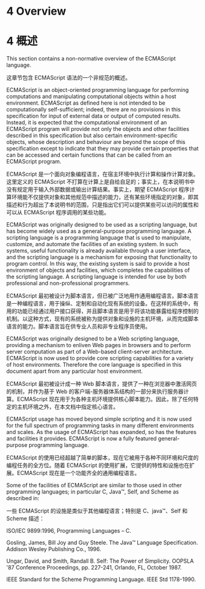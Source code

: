 # 4 Overview

# 4 概述

This section contains a non-normative overview of the ECMAScript language.

这章节包含 ECMAScript 语法的一个非规范的概述。

ECMAScript is an object-oriented programming language for performing computations and manipulating computational objects within a host environment. ECMAScript as defined here is not intended to be computationally self-sufficient; indeed, there are no provisions in this specification for input of external data or output of computed results. Instead, it is expected that the computational environment of an ECMAScript program will provide not only the objects and other facilities described in this specification but also certain environment-specific objects, whose description and behaviour are beyond the scope of this specification except to indicate that they may provide certain properties that can be accessed and certain functions that can be called from an ECMAScript program.

ECMAScript 是一个面向对象编程语言，在宿主环境中执行计算和操作计算对象。这里定义的 ECMAScript 不打算在计算上是自给自足的；事实上，在本说明书中没有规定用于输入外部数据或输出计算结果。事实上，期望 ECMAScript 程序计算环境能不仅提供对象和其他规范中描述的能力，还有某些环境指定的对象，即其描述和行为超出了本说明书的范围，只是指出它们可以提供某些可以访问的属性和可以从 ECMAScript 程序调用的某些功能。

ECMAScript was originally designed to be used as a scripting language, but has become widely used as a general-purpose programming language. A scripting language is a programming language that is used to manipulate, customize, and automate the facilities of an existing system. In such systems, useful functionality is already available through a user interface, and the scripting language is a mechanism for exposing that functionality to program control. In this way, the existing system is said to provide a host environment of objects and facilities, which completes the capabilities of the scripting language. A scripting language is intended for use by both professional and non-professional programmers.

ECMAScript 最初被设计为脚本语言，但已被广泛地用作通用编程语言。脚本语言是一种编程语言，用于操纵、定制和自动化现有系统的设备。在这样的系统中，有用的功能已经通过用户接口获得，并且脚本语言是用于将该功能暴露给程序控制的机制。以这种方式，现有的系统被称为提供对象和设施的主机环境，从而完成脚本语言的能力。脚本语言旨在供专业人员和非专业程序员使用。

ECMAScript was originally designed to be a Web scripting language, providing a mechanism to enliven Web pages in browsers and to perform server computation as part of a Web-based client-server architecture. ECMAScript is now used to provide core scripting capabilities for a variety of host environments. Therefore the core language is specified in this document apart from any particular host environment.

ECMAScript 最初被设计成一种 Web 脚本语言，提供了一种在浏览器中激活网页的机制，并作为基于 Web 的客户端-服务器体系结构的一部分来执行服务器计算。ECMAScript 现在用于为各种主机环境提供核心脚本能力。因此，除了任何特定的主机环境之外，在本文档中指定核心语言。

ECMAScript usage has moved beyond simple scripting and it is now used for the full spectrum of programming tasks in many different environments and scales. As the usage of ECMAScript has expanded, so has the features and facilities it provides. ECMAScript is now a fully featured general-purpose programming language.

ECMAScript 的使用已经超越了简单的脚本，现在它被用于各种不同环境和尺度的编程任务的全方位。随着 ECMAScript 的使用扩展，它提供的特性和设施也在扩展。ECMAScript 现在是一个功能齐全的通用编程语言。

Some of the facilities of ECMAScript are similar to those used in other programming languages; in particular C, Java™, Self, and Scheme as described in:

一些 ECMAScript 的设施是类似于其他编程语言；特别是 C、java™、Self 和 Scheme 描述：

ISO/IEC 9899:1996, Programming Languages – C.

Gosling, James, Bill Joy and Guy Steele. The Java™ Language Specification. Addison Wesley Publishing Co., 1996.

Ungar, David, and Smith, Randall B. Self: The Power of Simplicity. OOPSLA '87 Conference Proceedings, pp. 227-241, Orlando, FL, October 1987.

IEEE Standard for the Scheme Programming Language. IEEE Std 1178-1990.
